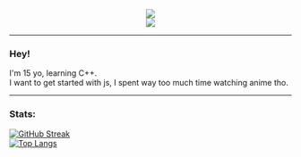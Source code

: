 <div id = "chitanda-gif" align="center">
  <img src="https://media.tenor.com/s_2Q1_1Eka0AAAAM/anime-girl.gif"/>  
</div>

<div id="p-views" align="center">
  <img src="https://komarev.com/ghpvc/?username=NotKronos&style=flat-square&color=red"/>
</div>

---

### Hey!

I'm 15 yo, learning C++.
<br/>
I want to get started with js, I spent way too much time watching anime tho.

---
### Stats:
[![GitHub Streak](http://github-readme-streak-stats.herokuapp.com?user=NotKronos&theme=dark&background=000000)](https://git.io/streak-stats)
<br/>
[![Top Langs](https://github-readme-stats.vercel.app/api/top-langs/?username=NotKronos&layout=compact&theme=vision-friendly-dark)](https://github.com/anuraghazra/github-readme-stats)
<!--
**NotKronos/NotKronos** is a ✨ _special_ ✨ repository because its `README.md` (this file) appears on your GitHub profile.
-->
